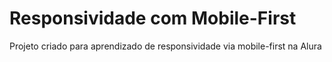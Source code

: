 # Responsividade com Mobile-First
Projeto criado para aprendizado de responsividade via mobile-first na Alura
